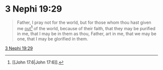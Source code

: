 # 3 Nephi 19:29

> Father, I pray not for the world, but for those whom thou hast given me <u>out</u>[^a] of the world, because of their faith, that they may be purified in me, that I may be in them as thou, Father, art in me, that we may be one, that I may be glorified in them.

[3 Nephi 19:29](https://www.churchofjesuschrist.org/study/scriptures/bofm/3-ne/19?lang=eng&id=p29#p29)


[^a]: [[John 17.6|John 17:6]].  
